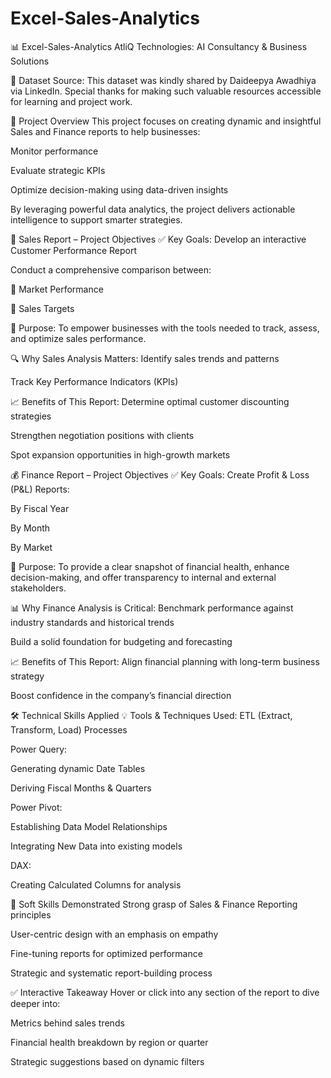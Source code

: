 # Excel-Sales-Analytics

📊 Excel-Sales-Analytics
AtliQ Technologies: AI Consultancy & Business Solutions 

📂 Dataset Source:
This dataset was kindly shared by Daideepya Awadhiya via LinkedIn. Special thanks for making such valuable resources accessible for learning and project work.


🔹 Project Overview
This project focuses on creating dynamic and insightful Sales and Finance reports to help businesses:

Monitor performance

Evaluate strategic KPIs

Optimize decision-making using data-driven insights

By leveraging powerful data analytics, the project delivers actionable intelligence to support smarter strategies.

🚀 Sales Report – Project Objectives
✅ Key Goals:
Develop an interactive Customer Performance Report

Conduct a comprehensive comparison between:

🧭 Market Performance

🎯 Sales Targets

🎯 Purpose:
To empower businesses with the tools needed to track, assess, and optimize sales performance.

🔍 Why Sales Analysis Matters:
Identify sales trends and patterns

Track Key Performance Indicators (KPIs)

📈 Benefits of This Report:
Determine optimal customer discounting strategies

Strengthen negotiation positions with clients

Spot expansion opportunities in high-growth markets

💰 Finance Report – Project Objectives
✅ Key Goals:
Create Profit & Loss (P&L) Reports:

By Fiscal Year

By Month

By Market

🎯 Purpose:
To provide a clear snapshot of financial health, enhance decision-making, and offer transparency to internal and external stakeholders.

📊 Why Finance Analysis is Critical:
Benchmark performance against industry standards and historical trends

Build a solid foundation for budgeting and forecasting

📈 Benefits of This Report:
Align financial planning with long-term business strategy

Boost confidence in the company’s financial direction

🛠️ Technical Skills Applied
💡 Tools & Techniques Used:
ETL (Extract, Transform, Load) Processes

Power Query:

Generating dynamic Date Tables

Deriving Fiscal Months & Quarters

Power Pivot:

Establishing Data Model Relationships

Integrating New Data into existing models

DAX:

Creating Calculated Columns for analysis

🤝 Soft Skills Demonstrated
Strong grasp of Sales & Finance Reporting principles

User-centric design with an emphasis on empathy

Fine-tuning reports for optimized performance

Strategic and systematic report-building process

✅ Interactive Takeaway
Hover or click into any section of the report to dive deeper into:

Metrics behind sales trends

Financial health breakdown by region or quarter

Strategic suggestions based on dynamic filters
